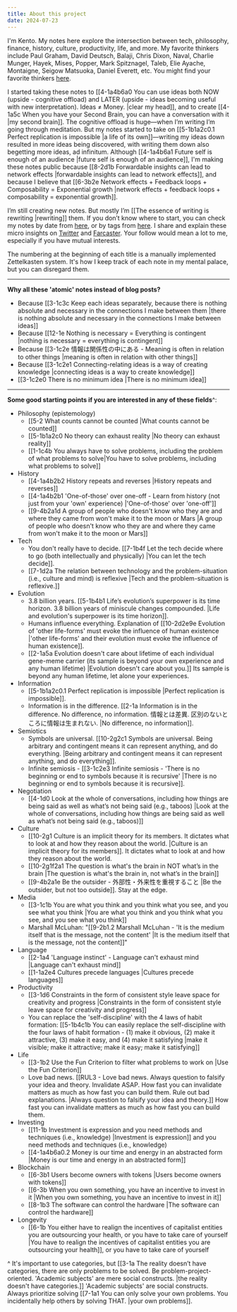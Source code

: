 ```yaml
---
title: About this project
date: 2024-07-23
---
```

I'm Kento. My notes here explore the intersection between tech, philosophy, finance, history, culture, productivity, life, and more. My favorite thinkers include Paul Graham, David Deutsch, Balaji, Chris Dixon, Naval, Charlie Munger, Hayek, Mises, Popper, Mark Spitznagel, Taleb, Elie Ayache, Montaigne, Seigow Matsuoka, Daniel Everett, etc. You might find your favorite thinkers [here](https://kenti.xyz/people/).

I started taking these notes to [[4-1a4b6a0 You can use ideas both NOW (upside - cognitive offload) and LATER (upside - ideas becoming useful with new interpretation). Ideas ≠ Money. |clear my head]], and to create [[4-1a5c When you have your Second Brain, you can have a conversation with it |my second brain]]. The cognitive offload is huge—when I’m writing I’m going through meditation. But my notes started to take on [[5-1b1a2c0.1 Perfect replication is impossible |a life of its own]]—writing my ideas down resulted in more ideas being discovered, with writing them down also begetting more ideas, ad infinitum. Although [[4-1a4b6a1 Future self is enough of an audience |future self is enough of an audience]], I'm making these notes public because [[8-2d1b Forwardable insights can lead to network effects |forwardable insights can lead to network effects]], and because I believe that [[6-3b2e Network effects + Feedback loops + Composability = Exponential growth |network effects + feedback loops + composability = exponential growth]].

I’m still creating new notes. But mostly I’m [[The essence of writing is rewriting |rewriting]] them. If you don’t know where to start, you can check my notes by date from [here](https://kenti.xyz/notes/), or by tags from [here](https://kenti.xyz/tags/). I share and explain these micro insights on [Twitter](https://twitter.com/kmayama2) and [Farcaster](https://warpcast.com/kenty). Your follow would mean a lot to me, especially if you have mutual interests.

The numbering at the beginning of each title is a manually implemented Zettelkasten system. It's how I keep track of each note in my mental palace, but you can disregard them.

---
**Why all these 'atomic' notes instead of blog posts?**
- Because [[3-1c3c Keep each ideas separately, because there is nothing absolute and necessary in the connections I make between them |there is nothing absolute and necessary in the connections I make between ideas]]
- Because [[12-1e Nothing is necessary = Everything is contingent |nothing is necessary = everything is contingent]]
- Because [[3-1c2e 情報は関係性の中にある - Meaning is often in relation to other things |meaning is often in relation with other things]]
- Because [[3-1c2e1 Connecting-relating ideas is a way of creating knowledge |connecting ideas is a way to create knowledge]]
- [[3-1c2e0 There is no minimum idea |There is no minimum idea]]

---
**Some good starting points if you are interested in any of these fields**^:
- Philosophy (epistemology)
  - [[5-2 What counts cannot be counted |What counts cannot be counted]]
  - [[5-1b1a2c0 No theory can exhaust reality |No theory can exhaust reality]]
  - [[1-1c4b You always have to solve problems, including the problem of what problems to solve|You have to solve problems, including what problems to solve]]
- History
  - [[4-1a4b2b2 History repeats and reverses |History repeats and reverses]]
  - [[4-1a4b2b1 'One-of-those' over one-off - Learn from history (not just from your 'own' experience) |'One-of-those' over 'one-off']]
  - [[9-4b2a1d A group of people who doesn't know who they are and where they came from won't make it to the moon or Mars |A group of people who doesn't know who they are and where they came from won't make it to the moon or Mars]]
- Tech
  - You don't really have to decide. [[7-1b4f Let the tech decide where to go (both intellectually and physically) |You can let the tech decide]].
  - [[7-1d2a The relation between technology and the problem-situation (i.e., culture and mind) is reflexive |Tech and the problem-situation is reflexive.]]
- Evolution
  - 3.8 billion years. [[5-1b4b1 Life’s evolution’s superpower is its time horizon. 3.8 billion years of miniscule changes compounded. |Life and evolution's superpower is its time horizon]].
  - Humans influence everything. Explanation of [[10-2d2e9e Evolution of 'other life-forms' must evoke the influence of human existence |'other life-forms' and their evolution must evoke the influence of human existence]].
  - [[2-1a5a Evolution doesn't care about lifetime of each individual gene-meme carrier (its sample is beyond your own experience and any human lifetime) |Evolution doesn't care about you.]] Its sample is beyond any human lifetime, let alone your experiences.
- Information
  - [[5-1b1a2c0.1 Perfect replication is impossible |Perfect replication is impossible]].
  - Information is in the difference. [[2-1a Information is in the difference. No difference, no information. 情報とは差異. 区別のないところに情報は生まれない. |No difference, no information]].
- Semiotics
  - Symbols are universal. [[10-2g2c1 Symbols are universal. Being arbitrary and contingent means it can represent anything, and do everything. |Being arbitrary and contingent means it can represent anything, and do everything]].
  - Infinite semiosis - [[3-1c2e3 Infinite semiosis - 'There is no beginning or end to symbols because it is recursive' |There is no beginning or end to symbols because it is recursive]].
- Negotiation
  - [[4-1d0 Look at the whole of conversations, including how things are being said as well as what’s not being said (e.g., taboos) |Look at the whole of conversations, including how things are being said as well as what’s not being said (e.g., taboos)]]
- Culture
  - [[10-2g1 Culture is an implicit theory for its members. It dictates what to look at and how they reason about the world. |Culture is an implicit theory for its members]]. It dictates what to look at and how they reason about the world.
  - [[10-2g1f2a1 The question is what's the brain in NOT what’s in the brain |The question is what's the brain in, not what’s in the brain]]
  - [[9-4b2a1e Be the outsider - 外部性・外来性を重視すること |Be the outsider, but not too outside]]. Stay at the edge.
- Media
  - [[3-1c1b You are what you think and you think what you see, and you see what you think |You are what you think and you think what you see, and you see what you think]]
  - Marshall McLuhan: "[[9-2b1.2 Marshall McLuhan - 'It is the medium itself that is the message, not the content' |It is the medium itself that is the message, not the content]]"
- Language
  - [[2-1a4 'Language instinct' - Language can't exhaust mind |Language can't exhaust mind]]
  - [[1-1a2e4 Cultures precede languages |Cultures precede languages]]
- Productivity
  - [[3-1d6 Constraints in the form of consistent style leave space for creativity and progress |Constraints in the form of consistent style leave space for creativity and progress]]
  - You can replace the 'self-discipline' with the 4 laws of habit formation: [[5-1b4c1b You can easily replace the self-discipline with the four laws of habit formation - (1) make it obvious, (2) make it attractive, (3) make it easy, and (4) make it satisfying |make it visible; make it attractive; make it easy; make it satisfying]]
- Life
  - [[3-1b2 Use the Fun Criterion to filter what problems to work on |Use the Fun Criterion]]
  - Love bad news. [[RUL3 - Love bad news. Always question to falsify your idea and theory. Invalidate ASAP. How fast you can invalidate matters as much as how fast you can build them. Rule out bad explanations. |Always question to falsify your idea and theory.]] How fast you can invalidate matters as much as how fast you can build them.
- Investing
  - [[11-1b Investment is expression and you need methods and techniques (i.e., knowledge) |Investment is expression]] and you need methods and techniques (i.e., knowledge)
  - [[4-1a4b6a0.2 Money is our time and energy in an abstracted form |Money is our time and energy in an abstracted form]]
- Blockchain
  - [[6-3b1 Users become owners with tokens |Users become owners with tokens]]
  - [[6-3b When you own something, you have an incentive to invest in it |When you own something, you have an incentive to invest in it]]
  - [[8-1b3 The software can control the hardware |The software can control the hardware]]
- Longevity
  - [[6-1b You either have to realign the incentives of capitalist entities you are outsourcing your health, or you have to take care of yourself |You have to realign the incentives of capitalist entities you are outsourcing your health]], or you have to take care of yourself
  
^ It's important to use categories, but [[3-1a The reality doesn’t have categories, there are only problems to be solved. Be problem-project-oriented. 'Academic subjects' are mere social constructs. |the reality doesn't have categories.]] 'Academic subjects' are social constructs. Always prioritize solving [[7-1a1 You can only solve your own problems. You incidentally help others by solving THAT. |your own problems]].

